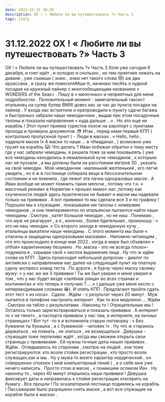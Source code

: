 ```yaml
---
date: 2022-12-31 10:35
description: ОХ ! « Любите ли вы путешествовать ?» Часть 3
tags: italy
---
```

# 31.12.2022 ОХ ! « Любите ли вы путешествовать ?» Часть 3

ОХ ! « Любите ли вы путешествовать ?» Часть 3 Хотя уже сегодня 8 декабря, и снег идёт , и холодно и скользко , но тем приятнее лежать на диване , уже съемши ( знаю , знаю нет такого слова 😻) аж два круассана , и сразу же повеселеМши 🤓, начинаю писАть о нудной посадке на круизный лайнер с многообещающим названием « WONDERS of the Seas> . Пишу в « мелочных» и неприятных для меня подробностях . Положительный момент : замечательный таксист итальянец на супер бупер BMW довез нас за час до пункта посадки на лайнер . У входа нас встретили и препроводили к пункту сдачи багажа и быстренько забрали наши чемоданчики , выдав при этом посадочные талоны и показали направление « куда дальше …» . Но это еще не корабль ! Этот пункт приема туристов похож на аэропорт с пунктами прохода и проверок документов .😳 Итак , перед нами первый КПП ( контрольно пропускной пункт ) - Люди в масках . « Hello, hello , наденьте маски !» А маски то наши … в чУмаданах , ( возможно уже грузят на корабль 🙀) Что делать ? Иван побежал обратно к тому месту где у нас забрали чемоданы, я решила тоже за ним поковылять ( уже все чемоданы находились в немаленькой куче чемоданов , к которым нас не пускали , а мы должны были на расстоянии метров 30 , указать на свой чемодан . Мой чемоданчик -маленький желтенький , его легче увидеть , но я ж в гостинице собирала вещи в бессознательном состоянии и не помнила , где лежит эта пачка одноразовых масок . А Иван вообще не может помнить такие мелочи , потому что т.н. « масочный режим» в Норвегии « прошел мимо» нас ,потому как скученности людей здесь практически не бывает и маски мы надевали только на прививки . А вот прививки то мы сделали все 3 и по графику ! Подошли мы к служащим , показываем им талоны с номерами чемоданов , и они темпераментно по итальянски пытаются найти наши чемоданы . Смотрю , катят большой чемодан , но не наш . Понимаю , что муж не реагирует , а я , конечно , более бдительная , произношу : « это не наш чемодан .» Со второго захода в чемоданную кучу , итальянцы выкатили наши чемоданы . С этого момента мы были « спасены и защищены одноразовыми масками» . Напомню читающим , что это происходило в конце мая 2022 , когда в мире был объявлен « отбой» карантинному безумию . Но ,маска - это не всегда плохо»- подумала я , скрывая своё « кислое выражение лица . Ну что ж идём снова на КПП . Здесь происходит небольшой допросик - диалог по английски с направлением нас далее на следующий пункт на платную сдачу экспресс ковид теста . По дороге , я бурчу через маску своему мужу: « у нас же же 3 прививки ! Ты же был уверен и меня уверил в том , что у нас будет везде «зелёная улица» во всех странах и континентах и что теперь я получаю ?…..» ( дальше уже меня несло с непереводимыми словами 😂). И опять КПП . Предлагают пройти сдать этот тест « из носа» . Сдали . Ждём - с результат через 20 минут . Муж пытается в телефоне настроить интернет . Как то все медленно … Ждём . Смотрю на табло с результатами . Наконец то ! Отрицательные мы ! Осталось только зарегистрироваться и показать прививки . А интернет то « не тянет» , а паспорта прививок у нас там, в интернете, на личных страницах» ! Вот тут -то я и вспомнила старую поговорку : « Без бумажки ты букашка , а с бумажкой - человек !» . Ну что ж стараюсь держаться , не плакать , не злиться , не возмущаться . Девушка - служащая тоже терпеливо ждёт , когда мы сможем открыть свои страницы с прививками . Ей нужны точные даты наших прививок . Ждём . Оглядываюсь по сторонам , смотрю на людей , они тоже регистрируются: кто возле стойки регистрации , кто просто возле служащих,как и мы . Ну у мужа то моего характер нордический , он совершенно спокоен ( мой компьютерный гений ) , а о себе мне уже нечего написать . Просто стою в маске , « поникшим осликом Иа» . Ну наконец-то , через 40 минут открылись наши прививки ! Девушка фиксирует даты и направилась к стойке регистрации отксерить на бумагу . Все прошли ! По эскалаторной лестнице поднялись на корабль ! Пассажирам было разрешено снять маски , а вот все служащие на корабле были в масках . 
